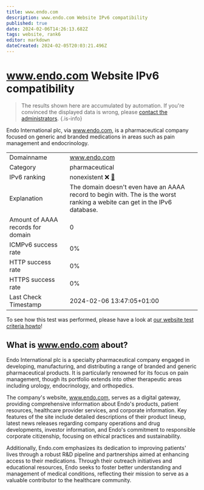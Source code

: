 ```yaml
---
title: www.endo.com
description: www.endo.com Website IPv6 compatibility
published: true
date: 2024-02-06T14:26:13.682Z
tags: website, rank6
editor: markdown
dateCreated: 2024-02-05T20:03:21.496Z
---
```


# www.endo.com Website IPv6 compatibility

> The results shown here are accumulated by automation. If you're convinced the displayed data is wrong, please [contact the administrators](/howto/chat). 
{.is-info}

Endo International plc, via www.endo.com, is a pharmaceutical company focused on generic and branded medications in areas such as pain management and endocrinology.


|   |   |
| - | - |
| Domainname | www.endo.com
| Category | pharmaceutical |
| IPv6 ranking | nonexistent :x: [🔗](/howto/ranking) |
| Explanation | The domain doesn't even have an AAAA record to begin with. The is the worst ranking a webite can get in the IPv6 database. |
| Amount of AAAA records for domain | 0 |
| ICMPv6 success rate | 0%|
| HTTP success rate | 0% |
| HTTPS success rate | 0% |
| Last Check Timestamp | 2024-02-06 13:47:05+01:00 |

To see how this test was performed, please have a look at [our website test criteria howto](/howto/testcriteria/website)!


## What is www.endo.com about?
Endo International plc is a specialty pharmaceutical company engaged in developing, manufacturing, and distributing a range of branded and generic pharmaceutical products. It is particularly renowned for its focus on pain management, though its portfolio extends into other therapeutic areas including urology, endocrinology, and orthopedics.

The company's website, www.endo.com, serves as a digital gateway, providing comprehensive information about Endo's products, patient resources, healthcare provider services, and corporate information. Key features of the site include detailed descriptions of their product lineup, latest news releases regarding company operations and drug developments, investor information, and Endo's commitment to responsible corporate citizenship, focusing on ethical practices and sustainability.

Additionally, Endo.com emphasizes its dedication to improving patients' lives through a robust R&D pipeline and partnerships aimed at enhancing access to their medications. Through their outreach initiatives and educational resources, Endo seeks to foster better understanding and management of medical conditions, reflecting their mission to serve as a valuable contributor to the healthcare community.


